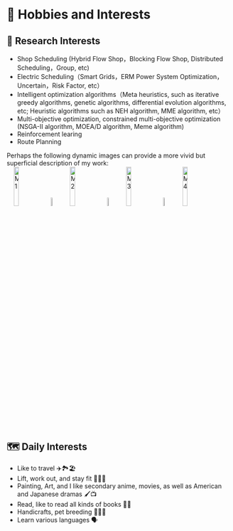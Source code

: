 <h1>🙂 Hobbies and Interests</h1>

<h2>👀 Research Interests</h2>
<ul>
    <li>
    Shop Scheduling (Hybrid Flow Shop，Blocking Flow Shop, Distributed Scheduling，Group, etc)
    </li>
    <li>
    Electric Scheduling（Smart Grids，ERM Power System Optimization，Uncertain，Risk Factor, etc）
    </li>
    <li>
    Intelligent optimization algorithms（Meta heuristics, such as iterative greedy algorithms, genetic algorithms, differential evolution algorithms, etc; Heuristic algorithms such as NEH algorithm, MME algorithm, etc）
    </li>
    <li>
    Multi-objective optimization, constrained multi-objective optimization (NSGA-II algorithm, MOEA/D algorithm, Meme algorithm)
    </li>
    <li>
    Reinforcement learing
    </li>
    <li>
    Route Planning
    </li>
</ul>
 Perhaps the following dynamic images can provide a more vivid but superficial description of my work:
<div>&nbsp;&nbsp;&nbsp;&nbsp;<img src='images/M1.gif' alt="M1" width="15%">&nbsp; <img src='images/arrow.png' alt="A1" width="7%">&nbsp; <img src='images/M2.gif' alt="M2" width="15%">&nbsp; <img src='images/arrow.png' alt="A1" width="7%">&nbsp; <img src='images/M3.gif' alt="M3" width="15%">&nbsp; <img src='images/arrow.png' alt="A1" width="7%">&nbsp; <img src='images/M4.gif' alt="M4" width="15%"> </div>

<h2>🗺️ Daily Interests</h2>
<ul>
    <li>
        Like to travel ✈️🏞️🏖️
    </li>
    <li>
        Lift, work out, and stay fit 🏋️‍♂️🏃
    </li>
    <li>
        Painting, Art, and I like secondary anime, movies, as well as American and Japanese dramas 🖌️📺
    </li>
    <li>
        Read, like to read all kinds of books 📗📘
    </li>
    <li>
        Handicrafts, pet breeding 🐶🐱🦜
    </li>
    <li>
        Learn various languages 🗣️
    </li>
</ul>
